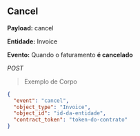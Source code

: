 ## Cancel

<strong>Payload:</strong> cancel

<strong>Entidade:</strong> Invoice

<strong>Evento:</strong>
Quando o faturamento <strong>é cancelado</strong>

<div class="api-endpoint">
  <div class="endpoint-data">
      <i class="label label-get">POST</i>
  </div>
</div>


> Exemplo de Corpo

```json
{
  "event": "cancel",
  "object_type": "Invoice",
  "object_id": "id-da-entidade",
  "contract_token": "token-do-contrato"
}
```